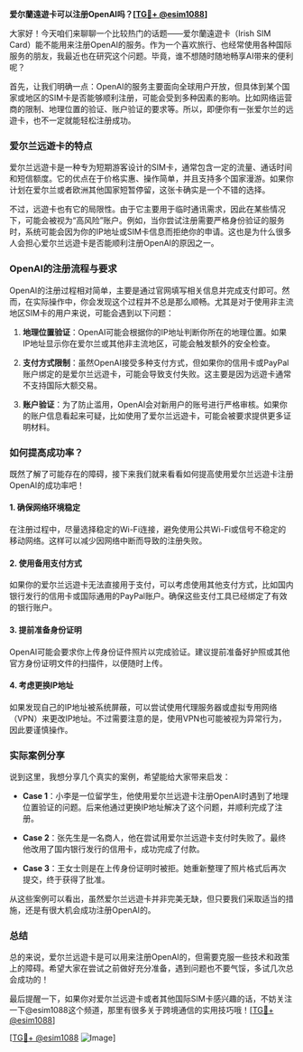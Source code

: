 **爱尔蘭遠遊卡可以注册OpenAI吗？[[TG💪+ @esim1088](https://t.me/s/esim1088)]**

大家好！今天咱们来聊聊一个比较热门的话题——爱尔蘭遠遊卡（Irish SIM Card）能不能用来注册OpenAI的服务。作为一个喜欢旅行、也经常使用各种国际服务的朋友，我最近也在研究这个问题。毕竟，谁不想随时随地畅享AI带来的便利呢？

首先，让我们明确一点：OpenAI的服务主要面向全球用户开放，但具体到某个国家或地区的SIM卡是否能够顺利注册，可能会受到多种因素的影响。比如网络运营商的限制、地理位置的验证、账户验证的要求等。所以，即便你有一张爱尔兰的远遊卡，也不一定就能轻松注册成功。

### 爱尔兰远遊卡的特点

爱尔兰远遊卡是一种专为短期游客设计的SIM卡，通常包含一定的流量、通话时间和短信额度。它的优点在于价格实惠、操作简单，并且支持多个国家漫游。如果你计划在爱尔兰或者欧洲其他国家短暂停留，这张卡确实是一个不错的选择。

不过，远遊卡也有它的局限性。由于它主要用于临时通讯需求，因此在某些情况下，可能会被视为“高风险”账户。例如，当你尝试注册需要严格身份验证的服务时，系统可能会因为你的IP地址或SIM卡信息而拒绝你的申请。这也是为什么很多人会担心爱尔兰远遊卡是否能顺利注册OpenAI的原因之一。

### OpenAI的注册流程与要求

OpenAI的注册过程相对简单，主要是通过官网填写相关信息并完成支付即可。然而，在实际操作中，你会发现这个过程并不总是那么顺畅。尤其是对于使用非主流地区SIM卡的用户来说，可能会遇到以下问题：

1. **地理位置验证**：OpenAI可能会根据你的IP地址判断你所在的地理位置。如果IP地址显示你在爱尔兰或其他非主流地区，可能会触发额外的安全检查。
   
2. **支付方式限制**：虽然OpenAI接受多种支付方式，但如果你的信用卡或PayPal账户绑定的是爱尔兰远遊卡，可能会导致支付失败。这主要是因为远遊卡通常不支持国际大额交易。

3. **账户验证**：为了防止滥用，OpenAI会对新用户的账号进行严格审核。如果你的账户信息看起来可疑，比如使用了爱尔兰远遊卡，可能会被要求提供更多证明材料。

### 如何提高成功率？

既然了解了可能存在的障碍，接下来我们就来看看如何提高使用爱尔兰远遊卡注册OpenAI的成功率吧！

#### 1. 确保网络环境稳定
在注册过程中，尽量选择稳定的Wi-Fi连接，避免使用公共Wi-Fi或信号不稳定的移动网络。这样可以减少因网络中断而导致的注册失败。

#### 2. 使用备用支付方式
如果你的爱尔兰远遊卡无法直接用于支付，可以考虑使用其他支付方式，比如国内银行发行的信用卡或国际通用的PayPal账户。确保这些支付工具已经绑定了有效的银行账户。

#### 3. 提前准备身份证明
OpenAI可能会要求你上传身份证件照片以完成验证。建议提前准备好护照或其他官方身份证明文件的扫描件，以便随时上传。

#### 4. 考虑更换IP地址
如果发现自己的IP地址被系统屏蔽，可以尝试使用代理服务器或虚拟专用网络（VPN）来更改IP地址。不过需要注意的是，使用VPN也可能被视为异常行为，因此要谨慎操作。

### 实际案例分享

说到这里，我想分享几个真实的案例，希望能给大家带来启发：

- **Case 1**：小李是一位留学生，他使用爱尔兰远遊卡注册OpenAI时遇到了地理位置验证的问题。后来他通过更换IP地址解决了这个问题，并顺利完成了注册。
  
- **Case 2**：张先生是一名商人，他在尝试用爱尔兰远遊卡支付时失败了。最终他改用了国内银行发行的信用卡，成功完成了付款。

- **Case 3**：王女士则是在上传身份证明时被拒。她重新整理了照片格式后再次提交，终于获得了批准。

从这些案例可以看出，虽然爱尔兰远遊卡并非完美无缺，但只要我们采取适当的措施，还是有很大机会成功注册OpenAI的。

### 总结

总的来说，爱尔兰远遊卡是可以用来注册OpenAI的，但需要克服一些技术和政策上的障碍。希望大家在尝试之前做好充分准备，遇到问题也不要气馁，多试几次总会成功的！

最后提醒一下，如果你对爱尔兰远遊卡或者其他国际SIM卡感兴趣的话，不妨关注一下@esim1088这个频道，那里有很多关于跨境通信的实用技巧哦！[[TG💪+ @esim1088](https://t.me/s/esim1088)]

[[TG💪+ @esim1088](https://t.me/s/esim1088) ![Image](https://i.postimg.cc/4NQfJmqS/Snipaste-2025-05-13-00-14-12.png)]
